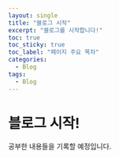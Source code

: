 ```yaml
---
layout: single
title: "블로그 시작"
excerpt: "블로그를 시작합니다!"
toc: true
toc_sticky: true
toc_label: "페이지 주요 목차"
categories:
  - Blog
tags:
  - Blog
---
```


# 블로그 시작! 
공부한 내용들을 기록할 예정입니다.
